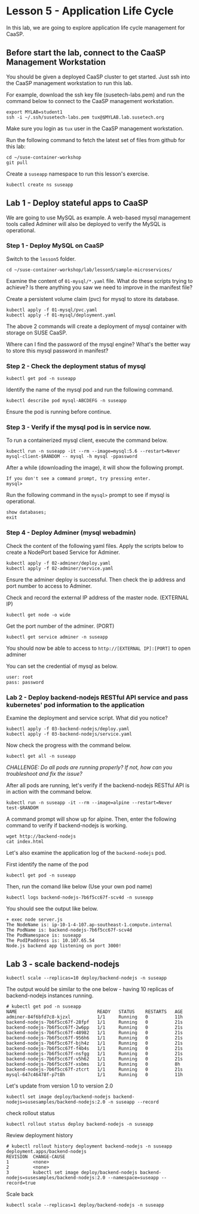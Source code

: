 # Lesson 5 - Application Life Cycle

In this lab, we are going to explore application life cycle management for CaaSP.


## Before start the lab, connect to the CaaSP Management Workstation

You should be given a deployed CaaSP cluster to get started. Just ssh into the CaaSP management workstation to run this lab.

For example, download the ssh key file (susetech-labs.pem) and run the command below to connect to the CaaSP management workstation.

```
export MYLAB=student1
ssh -i ~/.ssh/susetech-labs.pem tux@$MYLAB.lab.susetech.org
```

Make sure you login as `tux` user in the CaaSP management workstation.

Run the following command to fetch the latest set of files from github for this lab:

```
cd ~/suse-container-workshop
git pull
```

Create a `suseapp` namespace to run this lesson's exercise.

```
kubectl create ns suseapp
```

## Lab 1 - Deploy stateful apps to CaaSP

We are going to use MySQL as example. A web-based mysql management tools called Adminer will also be deployed to verify the MySQL is operational.

### Step 1 - Deploy MySQL on CaaSP

Switch to the `lesson5` folder. 

```
cd ~/suse-container-workshop/lab/lesson5/sample-microservices/
```

Examine the content of `01-mysql/*.yaml` file. What do these scripts trying to achieve? Is there anything you saw we need to improve in the manifest file?

Create a persistent volume claim (pvc) for mysql to store its database.

```
kubectl apply -f 01-mysql/pvc.yaml
kubectl apply -f 01-mysql/deployment.yaml
```

The above 2 commands will create a deployment of mysql container with storage on SUSE CaaSP.

Where can I find the password of the mysql engine? What's the better way to store this mysql password in manifest?

### Step 2 - Check the deployment status of mysql

```
kubectl get pod -n suseapp
```

Identify the name of the mysql pod and run the following command.

```
kubectl describe pod mysql-ABCDEFG -n suseapp
```

Ensure the pod is running before continue.

### Step 3 - Verify if the mysql pod is in service now.

To run a containerized mysql client, execute the command below.

```
kubectl run -n suseapp -it --rm --image=mysql:5.6 --restart=Never mysql-client-$RANDOM -- mysql -h mysql -ppassword
```

After a while (downloading the image), it will show the following prompt.

```
If you don't see a command prompt, try pressing enter.
mysql>
```

Run the following command in the `mysql>` prompt to see if mysql is operational.

```
show databases;
exit
```

### Step 4 - Deploy Adminer (mysql webadmin)

Check the content of the following yaml files. Apply the scripts below to create a NodePort based Service for Adminer. 

```
kubectl apply -f 02-adminer/deploy.yaml
kubectl apply -f 02-adminer/service.yaml
```

Ensure the adminer deploy is successful. Then check the ip address and port number to access to Adminer. 

Check and record the external IP address of the master node. (EXTERNAL IP)

```
kubectl get node -o wide 
```

Get the port number of the adminer. (PORT)

```
kubectl get service adminer -n suseapp 
```

You should now be able to access to `http://[EXTERNAL IP]:[PORT]` to open adminer

You can set the credential of mysql as below.

```
user: root
pass: password
```

### Lab 2 - Deploy backend-nodejs RESTful API service and pass kubernetes' pod information to the application

Examine the deployment and service script. What did you notice?

```
kubectl apply -f 03-backend-nodejs/deploy.yaml
kubectl apply -f 03-backend-nodejs/service.yaml
```

Now check the progress with the command below.

```
kubectl get all -n suseapp
```

*CHALLENGE: Do all pods are running properly? If not, how can you troubleshoot and fix the issue?*

After all pods are running, let's verify if the backend-nodejs RESTful API is in action with the command below.

```
kubectl run -n suseapp -it --rm --image=alpine --restart=Never test-$RANDOM
```

A command prompt will show up for alpine. Then, enter the following command to verify if backend-nodejs is working.

```
wget http://backend-nodejs
cat index.html
```

Let's also examine the application log of the `backend-nodejs` pod.

First identify the name of the pod

```
kubectl get pod -n suseapp
```

Then, run the comand like below (Use your own pod name)

```
kubectl logs backend-nodejs-7b6f5cc67f-scv4d -n suseapp
```

You should see the output like below.

```
+ exec node server.js
The NodeName is: ip-10-1-4-107.ap-southeast-1.compute.internal
The PodName is: backend-nodejs-7b6f5cc67f-scv4d
The PodNamespace is: suseapp
The PodIPaddress is: 10.107.65.54
Node.js backend app listening on port 3000!
```

## Lab 3 - scale backend-nodejs 

```
kubectl scale --replicas=10 deploy/backend-nodejs -n suseapp
```

The output would be similar to the one below - having 10 replicas of backend-nodejs instances running.

```
# kubectl get pod -n suseapp
NAME                              READY   STATUS    RESTARTS   AGE
adminer-84f6bfd7c8-kjzxl          1/1     Running   0          11h
backend-nodejs-7b6f5cc67f-28fpf   1/1     Running   0          21s
backend-nodejs-7b6f5cc67f-2w6pp   1/1     Running   0          21s
backend-nodejs-7b6f5cc67f-48982   1/1     Running   0          21s
backend-nodejs-7b6f5cc67f-956h6   1/1     Running   0          21s
backend-nodejs-7b6f5cc67f-bjh4z   1/1     Running   0          21s
backend-nodejs-7b6f5cc67f-f4b4s   1/1     Running   0          21s
backend-nodejs-7b6f5cc67f-nsfgg   1/1     Running   0          21s
backend-nodejs-7b6f5cc67f-v5h62   1/1     Running   0          21s
backend-nodejs-7b6f5cc67f-xsbms   1/1     Running   0          8h
backend-nodejs-7b6f5cc67f-ztcrt   1/1     Running   0          21s
mysql-647c46478f-p7t8h            1/1     Running   0          11h
```

Let's update from version 1.0 to version 2.0

```
kubectl set image deploy/backend-nodejs backend-nodejs=susesamples/backend-nodejs:2.0 -n suseapp --record
```

check rollout status

```
kubectl rollout status deploy backend-nodejs -n suseapp
```

Review deployment history

```
# kubectl rollout history deployment backend-nodejs -n suseapp
deployment.apps/backend-nodejs
REVISION  CHANGE-CAUSE
1         <none>
2         <none>
3         kubectl set image deploy/backend-nodejs backend-nodejs=susesamples/backend-nodejs:2.0 --namespace=suseapp --record=true
```

Scale back

```
kubectl scale --replicas=1 deploy/backend-nodejs -n suseapp
```



